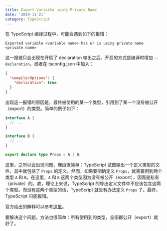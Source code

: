 ```yaml
---
title: Export Variable using Private Name
date: '2019-11-21'
category: TypeScript
---
```


在 TypeScript 编译过程中，可能会遇到如下的报错：

```plain
Exported variable <variable name> has or is using private name <private name>
```

这一报错只会出现在开启了 declaration 输出之后。开启的方式是编译时增加 `--declaration`，或者在 tsconfig.json 中加入：

```json
{
  "compilerOptions": {
    "declaration": true
  }
}
```

出现这一报错的原因是，最终被使用的某一个类型，引用到了某一个没有被公开（export）的类型。简单的例子如下：

```typescript
interface A {
  // ...
}

interface B {
  // ...
}

export declare type Props = A | B;
```

这里，之所以会出现问题，理由很简单：TypeScript 试图输出一个定义类型的文件，其中就包括了 `Props` 的定义。然而，如果要明确定义 `Props`，就需要用到两个类型 `A` 和 `B`。在这里，`A` 和 `B` 这两个类型因为没有被公开（export），因而是私有（private）的。故，理论上来说，TypeScript 的导出定义文件中不应该包含这两个类型。而没有这两个类型的话，TypeScript 就没有办法定义 `Props` 了。最终，TypeScript 只能报错。

官方给出的解释可以参考[这里](https://github.com/ant-design/ant-design/pull/19846#event-2817984936)。

要解决这个问题，方法也很简单：所有使用到的类型，全部都公开（export）就好了。
